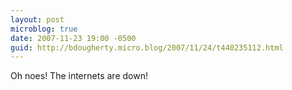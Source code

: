 ```yaml
---
layout: post
microblog: true
date: 2007-11-23 19:00 -0500
guid: http://bdougherty.micro.blog/2007/11/24/t440235112.html
---
```

Oh noes! The internets are down!
